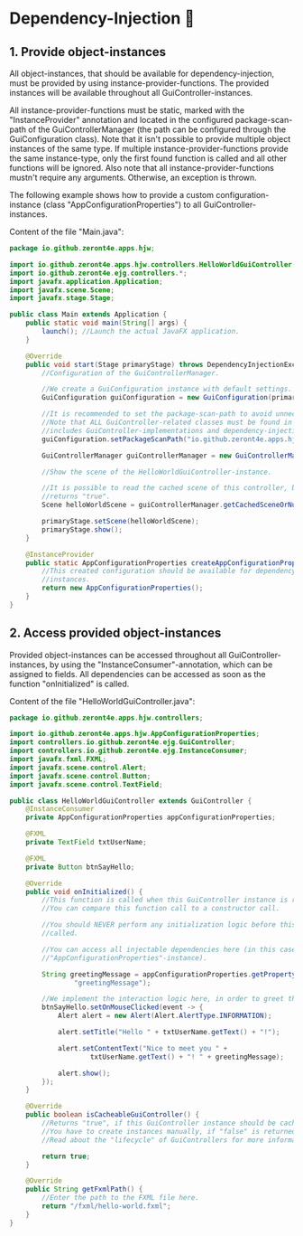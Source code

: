 # Dependency-Injection 🔎

## 1. Provide object-instances

All object-instances, that should be available for dependency-injection, must be provided by using 
instance-provider-functions. The provided instances will be available throughout all GuiController-instances. 

All instance-provider-functions must be static, marked with the "InstanceProvider" annotation and located 
in the configured package-scan-path of the GuiControllerManager (the path can be configured through the GuiConfiguration 
class). Note that it isn't possible to provide multiple object instances of the same type. If multiple 
instance-provider-functions provide the same instance-type, only the first found function is called and all other 
functions will be ignored. Also note that all instance-provider-functions mustn't require any arguments. Otherwise, an 
exception is thrown.

The following example shows how to provide a custom configuration-instance (class "AppConfigurationProperties") to all 
GuiController-instances.

Content of the file "Main.java":

```java
package io.github.zeront4e.apps.hjw;

import io.github.zeront4e.apps.hjw.controllers.HelloWorldGuiController;
import io.github.zeront4e.ejg.controllers.*;
import javafx.application.Application;
import javafx.scene.Scene;
import javafx.stage.Stage;

public class Main extends Application {
    public static void main(String[] args) {
        launch(); //Launch the actual JavaFX application.
    }

    @Override
    public void start(Stage primaryStage) throws DependencyInjectionException, ControllerInitializationException {
        //Configuration of the GuiControllerManager.

        //We create a GuiConfiguration instance with default settings.
        GuiConfiguration guiConfiguration = new GuiConfiguration(primaryStage);

        //It is recommended to set the package-scan-path to avoid unnecessary reflection-lookups.
        //Note that ALL GuiController-related classes must be found in the specified package or a sub-package (this 
        //includes GuiController-implementations and dependency-injection related functions).
        guiConfiguration.setPackageScanPath("io.github.zeront4e.apps.hjw");

        GuiControllerManager guiControllerManager = new GuiControllerManager(guiConfiguration);

        //Show the scene of the HelloWorldGuiController-instance.

        //It is possible to read the cached scene of this controller, because "isCacheableGuiController"
        //returns "true".
        Scene helloWorldScene = guiControllerManager.getCachedSceneOrNull(HelloWorldGuiController.class);

        primaryStage.setScene(helloWorldScene);
        primaryStage.show();
    }

    @InstanceProvider
    public static AppConfigurationProperties createAppConfigurationProperties() {
        //This created configuration should be available for dependency-injection, throughout all GuiController
        //instances.
        return new AppConfigurationProperties();
    }
}
```

## 2. Access provided object-instances

Provided object-instances can be accessed throughout all GuiController-instances, by using the 
"InstanceConsumer"-annotation, which can be assigned to fields. All dependencies can be accessed as soon as the function 
"onInitialized" is called.

Content of the file "HelloWorldGuiController.java":

```java
package io.github.zeront4e.apps.hjw.controllers;

import io.github.zeront4e.apps.hjw.AppConfigurationProperties;
import controllers.io.github.zeront4e.ejg.GuiController;
import controllers.io.github.zeront4e.ejg.InstanceConsumer;
import javafx.fxml.FXML;
import javafx.scene.control.Alert;
import javafx.scene.control.Button;
import javafx.scene.control.TextField;

public class HelloWorldGuiController extends GuiController {
    @InstanceConsumer
    private AppConfigurationProperties appConfigurationProperties;

    @FXML
    private TextField txtUserName;

    @FXML
    private Button btnSayHello;

    @Override
    public void onInitialized() {
        //This function is called when this GuiController instance is ready to use.
        //You can compare this function call to a constructor call.

        //You should NEVER perform any initialization logic before this function was
        //called.

        //You can access all injectable dependencies here (in this case the provided 
        //"AppConfigurationProperties"-instance).

        String greetingMessage = appConfigurationProperties.getProperty("helloWorldGuiController." +
                "greetingMessage");

        //We implement the interaction logic here, in order to greet the user.
        btnSayHello.setOnMouseClicked(event -> {
            Alert alert = new Alert(Alert.AlertType.INFORMATION);

            alert.setTitle("Hello " + txtUserName.getText() + "!");

            alert.setContentText("Nice to meet you " +
                    txtUserName.getText() + "! " + greetingMessage);

            alert.show();
        });
    }

    @Override
    public boolean isCacheableGuiController() {
        //Returns "true", if this GuiController instance should be cached.
        //You have to create instances manually, if "false" is returned.
        //Read about the "lifecycle" of GuiControllers for more information.

        return true;
    }

    @Override
    public String getFxmlPath() {
        //Enter the path to the FXML file here.
        return "/fxml/hello-world.fxml";
    }
}
```